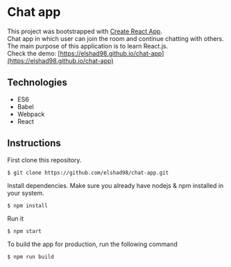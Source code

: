 # Chat app

This project was bootstrapped with [Create React App](https://github.com/facebook/create-react-app).  
Chat app in which user can join the room and continue chatting with others.      
The main purpose of this application is to learn React.js.  
Check the demo: [https://elshad98.github.io/chat-app](https://elshad98.github.io/chat-app)       

## Technologies      
* ES6
* Babel
* Webpack
* React

## Instructions

First clone this repository.    
```
$ git clone https://github.com/elshad98/chat-app.git
```  
Install dependencies. Make sure you already have nodejs & npm installed in your system.  
```
$ npm install
```  
Run it
```
$ npm start
```  
To build the app for production, run the following command   
```
$ npm run build
```  
